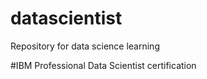 # datascientist
Repository for data science learning

#IBM Professional Data Scientist certification
